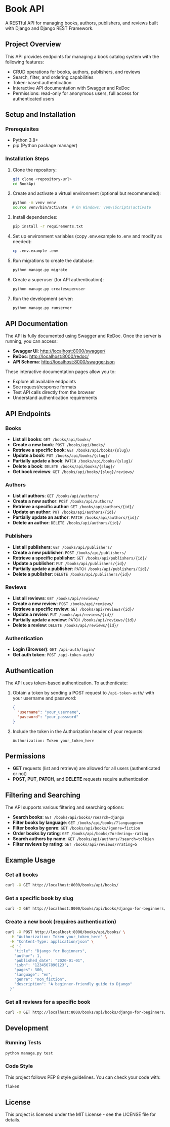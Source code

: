 # Book API

A RESTful API for managing books, authors, publishers, and reviews built with Django and Django REST Framework.

## Project Overview

This API provides endpoints for managing a book catalog system with the following features:

- CRUD operations for books, authors, publishers, and reviews
- Search, filter, and ordering capabilities
- Token-based authentication
- Interactive API documentation with Swagger and ReDoc
- Permissions: read-only for anonymous users, full access for authenticated users

## Setup and Installation

### Prerequisites

- Python 3.8+
- pip (Python package manager)

### Installation Steps

1. Clone the repository:
   ```bash
   git clone <repository-url>
   cd BookApi
   ```

2. Create and activate a virtual environment (optional but recommended):
   ```bash
   python -m venv venv
   source venv/bin/activate  # On Windows: venv\Scripts\activate
   ```

3. Install dependencies:
   ```bash
   pip install -r requirements.txt
   ```

4. Set up environment variables (copy .env.example to .env and modify as needed):
   ```bash
   cp .env.example .env
   ```

5. Run migrations to create the database:
   ```bash
   python manage.py migrate
   ```

6. Create a superuser (for API authentication):
   ```bash
   python manage.py createsuperuser
   ```

7. Run the development server:
   ```bash
   python manage.py runserver
   ```

## API Documentation

The API is fully documented using Swagger and ReDoc. Once the server is running, you can access:

- **Swagger UI**: [http://localhost:8000/swagger/](http://localhost:8000/swagger/)
- **ReDoc**: [http://localhost:8000/redoc/](http://localhost:8000/redoc/)
- **API Schema**: [http://localhost:8000/swagger.json](http://localhost:8000/swagger.json)

These interactive documentation pages allow you to:
- Explore all available endpoints
- See request/response formats
- Test API calls directly from the browser
- Understand authentication requirements

## API Endpoints

### Books

- **List all books**: `GET /books/api/books/`
- **Create a new book**: `POST /books/api/books/`
- **Retrieve a specific book**: `GET /books/api/books/{slug}/`
- **Update a book**: `PUT /books/api/books/{slug}/`
- **Partially update a book**: `PATCH /books/api/books/{slug}/`
- **Delete a book**: `DELETE /books/api/books/{slug}/`
- **Get book reviews**: `GET /books/api/books/{slug}/reviews/`

### Authors

- **List all authors**: `GET /books/api/authors/`
- **Create a new author**: `POST /books/api/authors/`
- **Retrieve a specific author**: `GET /books/api/authors/{id}/`
- **Update an author**: `PUT /books/api/authors/{id}/`
- **Partially update an author**: `PATCH /books/api/authors/{id}/`
- **Delete an author**: `DELETE /books/api/authors/{id}/`

### Publishers

- **List all publishers**: `GET /books/api/publishers/`
- **Create a new publisher**: `POST /books/api/publishers/`
- **Retrieve a specific publisher**: `GET /books/api/publishers/{id}/`
- **Update a publisher**: `PUT /books/api/publishers/{id}/`
- **Partially update a publisher**: `PATCH /books/api/publishers/{id}/`
- **Delete a publisher**: `DELETE /books/api/publishers/{id}/`

### Reviews

- **List all reviews**: `GET /books/api/reviews/`
- **Create a new review**: `POST /books/api/reviews/`
- **Retrieve a specific review**: `GET /books/api/reviews/{id}/`
- **Update a review**: `PUT /books/api/reviews/{id}/`
- **Partially update a review**: `PATCH /books/api/reviews/{id}/`
- **Delete a review**: `DELETE /books/api/reviews/{id}/`

### Authentication

- **Login (Browser)**: `GET /api-auth/login/`
- **Get auth token**: `POST /api-token-auth/`

## Authentication

The API uses token-based authentication. To authenticate:

1. Obtain a token by sending a POST request to `/api-token-auth/` with your username and password:
   ```json
   {
     "username": "your_username",
     "password": "your_password"
   }
   ```

2. Include the token in the Authorization header of your requests:
   ```
   Authorization: Token your_token_here
   ```

## Permissions

- **GET** requests (list and retrieve) are allowed for all users (authenticated or not)
- **POST**, **PUT**, **PATCH**, and **DELETE** requests require authentication

## Filtering and Searching

The API supports various filtering and searching options:

- **Search books**: `GET /books/api/books/?search=django`
- **Filter books by language**: `GET /books/api/books/?language=en`
- **Filter books by genre**: `GET /books/api/books/?genre=fiction`
- **Order books by rating**: `GET /books/api/books/?ordering=-rating`
- **Search authors by name**: `GET /books/api/authors/?search=tolkien`
- **Filter reviews by rating**: `GET /books/api/reviews/?rating=5`

## Example Usage

### Get all books
```bash
curl -X GET http://localhost:8000/books/api/books/
```

### Get a specific book by slug
```bash
curl -X GET http://localhost:8000/books/api/books/django-for-beginners/
```

### Create a new book (requires authentication)
```bash
curl -X POST http://localhost:8000/books/api/books/ \
  -H "Authorization: Token your_token_here" \
  -H "Content-Type: application/json" \
  -d '{
    "title": "Django for Beginners",
    "author": 1,
    "published_date": "2020-01-01",
    "isbn": "1234567890123",
    "pages": 300,
    "language": "en",
    "genre": "non_fiction",
    "description": "A beginner-friendly guide to Django"
  }'
```

### Get all reviews for a specific book
```bash
curl -X GET http://localhost:8000/books/api/books/django-for-beginners/reviews/
```

## Development

### Running Tests
```bash
python manage.py test
```

### Code Style
This project follows PEP 8 style guidelines. You can check your code with:
```bash
flake8
```

## License

This project is licensed under the MIT License - see the LICENSE file for details.
